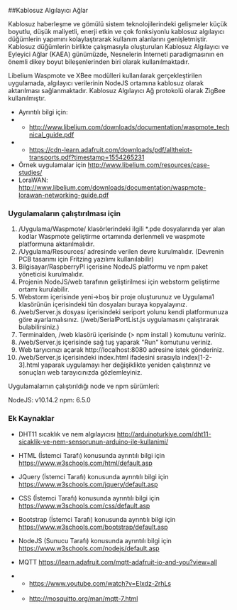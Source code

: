 ##Kablosuz Algılayıcı Ağlar

Kablosuz haberleşme ve gömülü sistem teknolojilerindeki gelişmeler küçük boyutlu, düşük maliyetli, enerji etkin 
ve çok fonksiyonlu kablosuz algılayıcı düğümlerin yapımını kolaylaştırarak kullanım alanlarını genişletmiştir. 
Kablosuz düğümlerin birlikte çalışmasıyla oluşturulan Kablosuz Algılayıcı ve Eyleyici Ağlar (KAEA) günümüzde, 
Nesnelerin İnterneti paradigmasının en önemli dikey boyut bileşenlerinden biri olarak kullanılmaktadır. 

Libelium Waspmote ve XBee modülleri kullanılarak gerçekleştirilen uygulamada, algılayıcı verilerinin
NodeJS ortamına kablosuz olarak aktarılması sağlanmaktadır. Kablosuz Algılayıcı Ağ protokolü olarak ZigBee kullanılmıştır.
* Ayrıntılı bilgi için:
* * <http://www.libelium.com/downloads/documentation/waspmote_technical_guide.pdf>
* * <https://cdn-learn.adafruit.com/downloads/pdf/alltheiot-transports.pdf?timestamp=1554265231>
* Örnek uygulamalar için <http://www.libelium.com/resources/case-studies/>
* LoraWAN: <http://www.libelium.com/downloads/documentation/waspmote-lorawan-networking-guide.pdf>



### Uygulamaların çalıştırılması için

1. /Uygulama/Waspmote/ klasörlerindeki ilgili *.pde dosyalarında yer alan kodlar Waspmote geliştirme ortamında derlenmeli ve waspmote platformuna aktarılmalıdır.
2. /Uygulama/Resources/ adresinde verilen devre kurulmalıdır. (Devrenin PCB tasarımı için Fritzing yazılımı kullanılabilir)
3. Bilgisayar/RaspberryPI içerisine NodeJS platformu ve npm paket yöneticisi kurulmalıdır.
4. Projenin NodeJS/web tarafının geliştirilmesi için webstorm geliştirme ortamı kurulabilir.
5. Webstorm içerisinde yeni->boş bir proje oluşturunuz ve Uygulama1 klasörünün içerisindeki tün dosyaları buraya kopyalayınız.
6. /web/Server.js dosyası içerisindeki seriport yolunu kendi platformunuza göre ayarlamalısınız. (/web/SerialPortList.js uygulamasını çalıştırarak bulabilirsiniz.)
7. Terminalden, /web klasörü içerisinde (> npm install ) komutunu veriniz.
8. /web/Server.js içerisinde sağ tuş yaparak "Run" komutunu veriniz.
9. Web taryıcınızı açarak http://localhost:8080 adresine istek gönderiniz.
10. /web/Server.js içerisindeki index.html ifadesini sırasıyla index[1-2-3].html yaparak uygulamayı her değişiklikte yeniden çalıştırınız ve sonuçları web tarayıcınızda  gözlemleyiniz. 


Uygulamalarnın çalıştırıldığı node ve npm sürümleri:

NodeJS: v10.14.2
npm: 6.5.0

### Ek Kaynaklar

* DHT11 sıcaklık ve nem algılayıcısı <http://arduinoturkiye.com/dht11-sicaklik-ve-nem-sensorunun-arduino-ile-kullanimi/>

* HTML (İstemci Tarafı) konusunda ayrıntılı bilgi için <https://www.w3schools.com/html/default.asp>

* JQuery (İstemci Tarafı) konusunda ayrıntılı bilgi için <https://www.w3schools.com/jquery/default.asp>

* CSS (İstemci Tarafı) konusunda ayrıntılı bilgi için <https://www.w3schools.com/css/default.asp>

* Bootstrap (İstemci Tarafı) konusunda ayrıntılı bilgi için <https://www.w3schools.com/bootstrap/default.asp>

* NodeJS (Sunucu Tarafı) konusunda ayrıntılı bilgi için <https://www.w3schools.com/nodejs/default.asp>

* MQTT <https://learn.adafruit.com/mqtt-adafruit-io-and-you?view=all> 
* * <https://www.youtube.com/watch?v=EIxdz-2rhLs> 
* * <http://mosquitto.org/man/mqtt-7.html>

